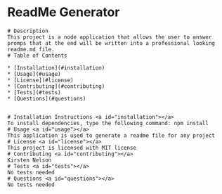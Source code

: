# ReadMe Generator

    # Description 
    This project is a node application that allows the user to answer promps that at the end will be written into a professional looking readme.md file.
    # Table of Contents 
    
    * [Installation](#installation)
    * [Usage](#usage)
    * [License](#license)
    * [Contributing](#contributing)
    * [Tests](#tests)
    * [Questions](#questions)
    
    
    # Installation Instructions <a id="installation"></a>
    To install dependencies, type the following command: npm install
    # Usage <a id="usage"></a>
    This application is used to generate a readme file for any project
    # License <a id="license"></a>
    This project is licensed with MIT license
    # Contributing <a id="contributing"></a>
    Kirsten Nelson
    # Tests <a id="tests"></a>
    No tests needed
    # Questions <a id="questions"></a>
    No tests needed
    